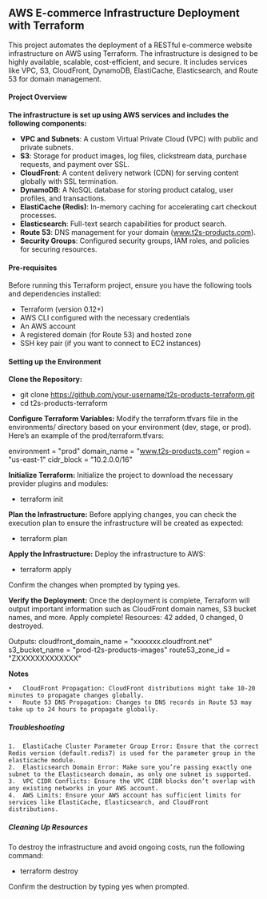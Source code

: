 ## AWS E-commerce Infrastructure Deployment with Terraform

This project automates the deployment of a RESTful e-commerce website infrastructure on AWS using Terraform. The infrastructure is designed to be highly available, scalable, cost-efficient, and secure. It includes services like VPC, S3, CloudFront, DynamoDB, ElastiCache, Elasticsearch, and Route 53 for domain management.

#### Project Overview

**The infrastructure is set up using AWS services and includes the following components:**

* **VPC and Subnets**: A custom Virtual Private Cloud (VPC) with public and private subnets.
* **S3**: Storage for product images, log files, clickstream data, purchase requests, and payment over SSL.
* **CloudFront**: A content delivery network (CDN) for serving content globally with SSL termination.
* **DynamoDB**: A NoSQL database for storing product catalog, user profiles, and transactions.
* **ElastiCache (Redis)**: In-memory caching for accelerating cart checkout processes.
* **Elasticsearch**: Full-text search capabilities for product search.
* **Route 53**: DNS management for your domain (www.t2s-products.com).
* **Security Groups**: Configured security groups, IAM roles, and policies for securing resources.

#### Pre-requisites

Before running this Terraform project, ensure you have the following tools and dependencies installed:

* Terraform (version 0.12+)
* AWS CLI configured with the necessary credentials
* An AWS account
* A registered domain (for Route 53) and hosted zone
* SSH key pair (if you want to connect to EC2 instances)

#### Setting up the Environment

**Clone the Repository:** 
* git clone https://github.com/your-username/t2s-products-terraform.git
* cd t2s-products-terraform

**Configure Terraform Variables:**
Modify the terraform.tfvars file in the environments/ directory based on your environment (dev, stage, or prod). Here’s an example of the prod/terraform.tfvars:

environment = "prod"
domain_name = "www.t2s-products.com"
region      = "us-east-1"
cidr_block  = "10.2.0.0/16"

**Initialize Terraform:**
Initialize the project to download the necessary provider plugins and modules:
* terraform init

**Plan the Infrastructure:**
Before applying changes, you can check the execution plan to ensure the infrastructure will be created as expected:
* terraform plan

**Apply the Infrastructure:**
Deploy the infrastructure to AWS:
* terraform apply 

Confirm the changes when prompted by typing yes.

**Verify the Deployment:**
Once the deployment is complete, Terraform will output important information such as CloudFront domain names, S3 bucket names, and more.
Apply complete! Resources: 42 added, 0 changed, 0 destroyed.

Outputs:
cloudfront_domain_name = "xxxxxxx.cloudfront.net"
s3_bucket_name = "prod-t2s-products-images"
route53_zone_id = "ZXXXXXXXXXXXXX"

**Notes**

	•	CloudFront Propagation: CloudFront distributions might take 10-20 minutes to propagate changes globally.
	•	Route 53 DNS Propagation: Changes to DNS records in Route 53 may take up to 24 hours to propagate globally.

##### Troubleshooting

	1.	ElastiCache Cluster Parameter Group Error: Ensure that the correct Redis version (default.redis7) is used for the parameter group in the elasticache module.
	2.	Elasticsearch Domain Error: Make sure you’re passing exactly one subnet to the Elasticsearch domain, as only one subnet is supported.
	3.	VPC CIDR Conflicts: Ensure the VPC CIDR blocks don’t overlap with any existing networks in your AWS account.
	4.	AWS Limits: Ensure your AWS account has sufficient limits for services like ElastiCache, Elasticsearch, and CloudFront distributions.

##### Cleaning Up Resources

To destroy the infrastructure and avoid ongoing costs, run the following command:
* terraform destroy

Confirm the destruction by typing yes when prompted.

